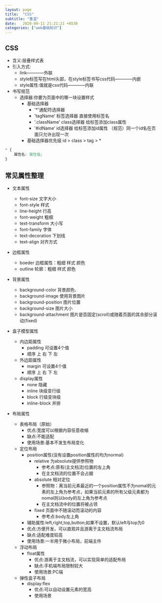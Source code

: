 ```yaml
---
layout: page
title:  "CSS"
subtitle: "重温"
date:   2020-09-11 21:21:21 +0530
categories: ["web基础知识"]
---
```


## CSS

- 含义:层叠样式表
- 引入方式:
    - link————外联
    - style标签写在html头部，在style标签书写css代码————内嵌
    - style属性:值就是css代码————内联
- 书写规范
    - 选择器:你要为页面中的哪一块设置样式
        - 基础选择器
            - '*'通配符选择器
            - 'tagName' 标签选择器 直接使用标签名
            - '.className' class选择器 给标签添加class属性
            - '#idName' id选择器 给标签添加id属性 （规范）同一个id名在页面只允许出现一次
        - 基础选择器优先级 id > class > tag > *

```css
* {
    属性名: 属性值;
}

```

## 常见属性整理

- 文本属性
    - font-size 文字大小
    - font-style 样式
    - line-height 行高
    - font-weight 粗细
    - text-transform 大小写
    - font-family 字体
    - text-decoration 下划线
    - text-align 对齐方式
- 边框属性
    - boeder 边框属性：粗细 样式 颜色
    - outline 轮廓：粗细 样式 颜色
- 背景属性
    - background-color  背景颜色、
    - background-image 使用背景图片
    - background-position  图片位置
    - background-size  图片大小
    - background-attachment 图片是否固定(scroll)或随着页面的其余部分滚动(fixed)
    
- 盒子模型属性
    - 内边距属性
        - padding 可设置4个值
        - 顺序 上 右 下 左
    - 外边距属性
        - margin 可设置4个值
        - 顺序 上 右 下 左
    - display属性
        - none 隐藏
        - inline 块级变行级
        - block 行级变块级
        - inline-block 并排

- 布局属性
    - 表格布局（原始）
        - 优点:宽度可以根据内容任意收缩
        - 缺点:不能适配
        - 使用场景:基本不发生布局变化
    - 定位布局
        - position属性(没有设置position属性的均为normal)
            - relative 为absolute提供参照物
                - 参考点:原有(主文档流)位置的左上角
                - 在主文档流的位置不会占据
            - absolute 相对定位
                - 参照物：离当前元素最近的一个position属性不为nomal的元素的左上角为参考点，如果当前元素的所有父级元素都为nomal则以body的左上角为参考点
                - 在主文档流中的位置将被占领
            - fixed 页面中不随滚动而滚动的内容
                - 参考点:body左上角
        - 辅助属性:left,right,top,button;如果不设置，默认left与top为0
        - 优点:方便开发，可以直观并且游离于主文档流布局
        - 缺点:适配难度较高
        - 使用场景:一半用于微小布局，前端主件
    - 浮动布局
        - float属性
            - 优点:游离于主文档流，可以实现简单的适配布局
            - 缺点:手机端布局限制较大
            - 使用场景:PC端
    - 弹性盒子布局
        - display:flex
            - 优点:可以自动设置元素的宽高
            - 使用场景